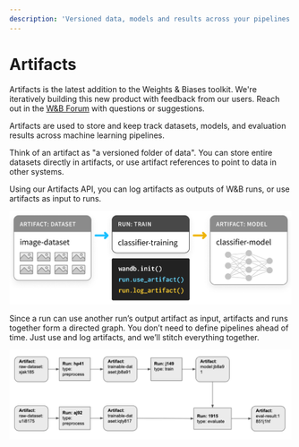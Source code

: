 ```yaml
---
description: 'Versioned data, models and results across your pipelines'
---
```


# Artifacts

Artifacts is the latest addition to the Weights & Biases toolkit. We're iteratively building this new product with feedback from our users. Reach out in the [W&B Forum](http://bit.ly/wandb-forum) with questions or suggestions.

Artifacts are used to store and keep track datasets, models, and evaluation results across machine learning pipelines.

Think of an artifact as "a versioned folder of data". You can store entire datasets directly in artifacts, or use artifact references to point to data in other systems.

 Using our Artifacts API, you can log artifacts as outputs of W&B runs, or use artifacts as input to runs.

![](../.gitbook/assets/simple-artifact-diagram-2.png)

Since a run can use another run’s output artifact as input, artifacts and runs together form a directed graph. You don’t need to define pipelines ahead of time. Just use and log artifacts, and we’ll stitch everything together.

![](../.gitbook/assets/artifact2.png)

